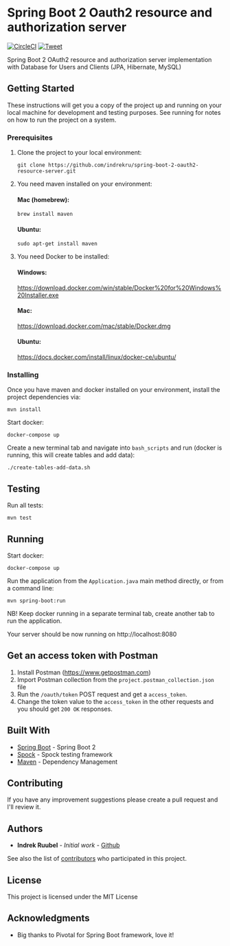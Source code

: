 # Spring Boot 2 Oauth2 resource and authorization server
[![CircleCI](https://circleci.com/gh/indrekru/spring-boot-2-oauth2-resource-server.svg?style=svg)](https://circleci.com/gh/indrekru/spring-boot-2-oauth2-resource-server)  [![Tweet](https://img.shields.io/twitter/url/http/shields.io.svg?style=social)](https://twitter.com/intent/tweet?text=Check%20out%20Spring%20Boot%202%20Oauth2%20resource%20and%20authorization%20server%20example%20https%3A%2F%2Fgithub.com%2Findrekru%2Fspring-boot-2-oauth2-resource-server)

Spring Boot 2 OAuth2 resource and authorization server implementation with Database for Users and Clients (JPA, Hibernate, MySQL)

## Getting Started

These instructions will get you a copy of the project up and running on your local machine for development and testing purposes. See running for notes on how to run the project on a system.

### Prerequisites

1. Clone the project to your local environment:
    ```
    git clone https://github.com/indrekru/spring-boot-2-oauth2-resource-server.git
    ```

2. You need maven installed on your environment:

    #### Mac (homebrew):
    
    ```
    brew install maven
    ```
    #### Ubuntu:
    ```
    sudo apt-get install maven
    ```

3. You need Docker to be installed:

    #### Windows:
    https://download.docker.com/win/stable/Docker%20for%20Windows%20Installer.exe
    
    #### Mac:
    https://download.docker.com/mac/stable/Docker.dmg
    
    #### Ubuntu:
    https://docs.docker.com/install/linux/docker-ce/ubuntu/

### Installing

Once you have maven and docker installed on your environment, install the project dependencies via:

```
mvn install
```

Start docker:

```
docker-compose up
```

Create a new terminal tab and navigate into `bash_scripts` and run (docker is running, this will create tables and add data):
```
./create-tables-add-data.sh
```

## Testing

Run all tests:
```
mvn test
```

## Running

Start docker:
```
docker-compose up
```

Run the application from the `Application.java` main method directly,
or from a command line:
```
mvn spring-boot:run
```

NB! Keep docker running in a separate terminal tab, create another tab to run the application.

Your server should be now running on http://localhost:8080

## Get an access token with Postman

1. Install Postman (https://www.getpostman.com)
2. Import Postman collection from the `project.postman_collection.json` file
3. Run the `/oauth/token` POST request and get a `access_token`.
4. Change the token value to the `access_token` in the other requests and you should get `200 OK` responses.

## Built With

* [Spring Boot](https://spring.io/projects/spring-boot) - Spring Boot 2
* [Spock](http://spockframework.org/) - Spock testing framework
* [Maven](https://maven.apache.org/) - Dependency Management

## Contributing

If you have any improvement suggestions please create a pull request and I'll review it.


## Authors

* **Indrek Ruubel** - *Initial work* - [Github](https://github.com/indrekru)

See also the list of [contributors](https://github.com/indrekru/design-patterns-spring-boot/graphs/contributors) who participated in this project.

## License

This project is licensed under the MIT License

## Acknowledgments

* Big thanks to Pivotal for Spring Boot framework, love it!
